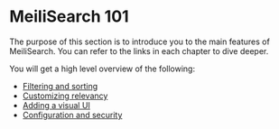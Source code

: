 # MeiliSearch 101

The purpose of this section is to introduce you to the main features of MeiliSearch. You can refer to the links in each chapter to dive deeper.

You will get a high level overview of the following:

- [Filtering and sorting](/learn/getting_started/chapter_1_filtering_and_sorting.md)
- [Customizing relevancy](/learn/getting_started/chapter_2_customizing_relevancy.md)
- [Adding a visual UI](/learn/getting_started/chapter_3_adding_a_visual_UI.md)
- [Configuration and security](/learn/getting_started/chapter_4_configuration_and_security.md)
